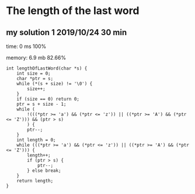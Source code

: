 # The length of the last word

## my solution 1    2019/10/24      30 min

time: 0 ms  100%

memory: 6.9 mb  82.66%

```
int lengthOfLastWord(char *s) {
    int size = 0;
    char *ptr = s;
    while (*(s + size) != '\0') {
        size++;
    }
    if (size == 0) return 0;
    ptr = s + size - 1;
    while (
        !(((*ptr >= 'a') && (*ptr <= 'z')) || ((*ptr >= 'A') && (*ptr <= 'Z'))) && (ptr > s)
        ) {
        ptr--;
    }
    int length = 0;
    while (((*ptr >= 'a') && (*ptr <= 'z')) || ((*ptr >= 'A') && (*ptr <= 'Z'))) {
        length++;
        if (ptr > s) {
            ptr--;
        } else break;
    }
    return length;
}
```